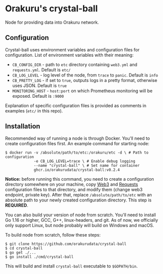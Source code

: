 # Orakuru's crystal-ball

Node for providing data into Orakuru network.

## Configuration

Crystal-ball uses environment variables and configuration files for configuration.
List of environment variables with their meaning:

* `CB_CONFIG_DIR` - path to `etc` directory containing `web3.yml` and `requests.yml`. Default is `etc/`
* `CB_LOG_LEVEL` - log level of the node, from `trace` to `panic`. Default is `info`
* `CB_PRETTY_LOG` - if set to `true`, outputs logs in a pretty format, otherwise uses JSON. Default is `true`
* `MONITORING_HOST` - `host:port` on which Prometheus monitoring will be exposed. Default is `:9000`

Explanation of specific configuration files is provided as comments in examples (`etc/` in this repo).

## Installation

Recommended way of running a node is through Docker. You'll need to create configuration files first. An example command for starting node:

```shell
$ docker run -v /absolute/path/to/etc:/orakuru/etc -d \ # Path to configuration
             -e CB_LOG_LEVEL=trace \ # Enable debug logging
             --name "crystal-ball" \ # Set name for container
             ghcr.io/orakurudata/crystal-ball:v0.2.4
```

**Notice:** before running this command, you need to create a configuration directory somewhere on your machine, copy [Web3](etc/web3.yml) and [Requests](etc/requests.yml) configuration files to that directory, and modify them (change web3 endpoint, private key). After that, replace `/absolute/path/to/etc` with an absolute path to your newly created configuration directory. 
This step is **REQUIRED**.

You can also build your version of node from scratch. You'll need to install Go 1.16 or higher, GCC, G++, linux-headers, and git.
As of now, we officially only support Linux, but node probably will build on Windows and macOS.

To build node from scratch, follow these steps:

```shell
$ git clone https://github.com/orakurudata/crystal-ball
$ cd crystal-ball
$ go get ./...
$ go install ./cmd/crystal-ball
```

This will build and install `crystal-ball` executable to `$GOPATH/bin`.